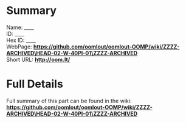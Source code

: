 
Summary
=================
  
Name: ____    
ID: ____   
Hex ID: ____   
WebPage: __https://github.com/oomlout/oomlout-OOMP/wiki/ZZZZ-ARCHIVED\HEAD-02-W-40PI-01\ZZZZ-ARCHIVED__   
Short URL: __http://oom.lt/__   

Full Details
==========================
Full summary of this part can be found in the wiki:   
__https://github.com/oomlout/oomlout-OOMP/wiki/ZZZZ-ARCHIVED\HEAD-02-W-40PI-01\ZZZZ-ARCHIVED__    

